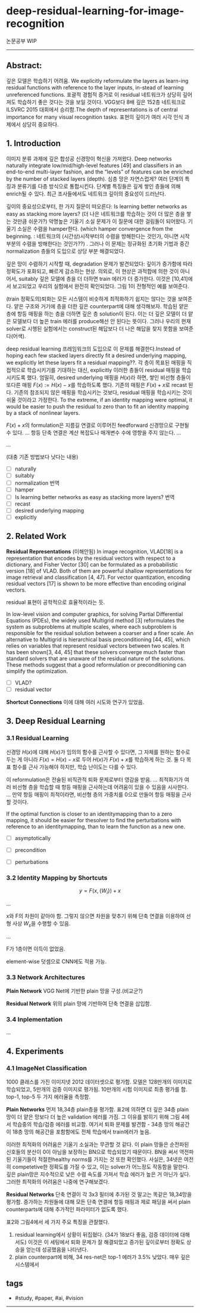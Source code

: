 # deep-residual-learning-for-image-recognition

논문공부 WIP

--------------------------

## Abstract:
깊은 모델은 학습하기 어려움.
We explicitly reformulate the layers as learn-ing residual functions with reference to the layer inputs, in-stead of learning unreferenced functions. 포괄적 경험적 증거로 이 residual 네트워크가 상당히 깊어져도 학습하기 좋은 것다는 것을 보일 것이다. VGG보다 8배 깊은 152층 네트워크로 ILSVRC 2015 대회에서 승리함.The depth of representations is of central importance for many visual recognition tasks. 표현의 깊이가 여러 시각 인식 과제에서 상당히 중요하다. 

## 1. Introduction

이미지 분류 과제에 깊은 합성공 신경망이 혁신을 가져왔다. Deep networks naturally integrate low/mid/high-level features [49] and classifiers in an end-to-end multi-layer fashion, and the “levels” of features can be enriched by the number of stacked layers (depth). 심층 망은 자연스럽게? 여러 단계의 특징과 분류기를 다층 방식으로 통합시킨다. 단계별 특징들은 깊게 쌓인 층들에 의해 enrich될 수 있다. 최근 조사들에서도 네트워크 깊이의 중요성이 드러난다.

깊이의 중요성으로부터, 한 가지 질문이 떠오른다: Is learning better networks as easy as stacking more layers? (더 나은 네트워크를 학습하는 것이 더 많은 층을 쌓는 것만큼 쉬운가?) 
악명높은 기울기 소실 문제가 이 질문에 대한 걸림돌이 되어왔다. 기울기 소실은 수렴을 hamper한다. (which hamper convergence from the beginning. : 네트워크의 (시간상)시작부터의 수렴을 방해한다는 것인가, 아니면 시작 부분의 수렴을 방해한다는 것인가??) . 그러나 이 문제는 정규화된 초기화 기법과 중간 normalization 층들의 도입으로 상당 부분 해결되었다. 

깊은 망이 수렴하기 시작할 때, degradation 문제가 발견되었다: 깊이가 증가함에 따라 정확도가 포화되고, 빠르게 감소하는 현상. 의외로, 이 현상은 과적합에 의한 것이 아니어서, suitably 깊은 모델에 층을 더 더하면 train 에러가 더 증가한다. 이것은 [10,41]에서 보고되었고 우리의 실험에서 완전히 확인되었다.
그림 1이 전형적인 예를 보여준다.

(train 정확도의)퇴화는 모든 시스템이 비슷하게 최적화하기 쉽지는 않다는 것을 보여준다. 얕은 구조와 거기에 층을 더한 깊은 counterpart에 대해 생각해보자. 학습된 얕은 층에 항등 매핑을 하는 층을 더하면 깊은 층 solution이 된다. 이는 더 깊은 모델이 더 얕은 모델보다 더 높은 train 에러를 produce해선 안 된다는 뜻이다. 그러나 우리의 현재 solver로 시행된 실험에서는 construct된 해답보다 더 나은 해답을 찾지 못함을 보여준다(어색). 

deep residual learning 프레임워크의 도입으로 이 문제를 해결한다.Instead of hoping each few stacked layers directly fit a desired underlying mapping, we explicitly let these layers fit a residual mapping??. 각 층이 목표된 매핑을 직접적으로 학습시키기를 기대하는 대신, explicitly 이러한 층들이 residual 매핑을 학습시키도록 했다. 엄밀히, desired underlying 매핑을 $H(x)$라 하면, 쌓인 비선형 층들이 또다른 매핑 $F(x):=H(x)-x$를 학습하도록 했다. 기존의 매핑은 $F(x)+x$로 recast 된다. 기존의 참조되지 않은 매핑을 학습시키는 것보다, residual 매핑을 학습시키는 것이 쉬울 것이라고 가정한다.  To the extreme, if an identity mapping were optimal, it would be easier to push the residual to zero than to fit an identity mapping by a stack of nonlinear layers. 

$F(x)+x$의 formulation은 지름길 연결로 이루어진 feedforward 신경망으로 구현될 수 있다. 
...
항등 단축 연결은 계산 복잡도나 매개변수 수에 영향을 주지 않는다.
...

...

(대충 기존 방법보다 낫다는 내용)

- [ ] naturally
- [ ] suitably
- [ ] normalization 번역
- [ ] hamper
- [ ] Is learning better networks as easy as stacking more layers? 번역
- [ ] recast
- [ ] desired underlying mapping
- [ ] explicitly

## 2. Related Work

**Residual Representations** 
(이해안됨)
In image recognition, VLAD[18] is a representation that encodes by the residual vectors with respect to a dictionary, and Fisher Vector [30] can be formulated as a probabilistic version [18] of VLAD. Both of them are powerful shallow representations for image retrieval and classification [4, 47]. For vector quantization, encoding residual vectors [17] is shown to be more effective than encoding original vectors. 

residual 표현이 공학적으로 효율적이라는 듯.

In low-level vision and computer graphics, for solving Partial Differential Equations (PDEs), the widely used Multigrid method [3] reformulates the system as subproblems at multiple scales, where each subproblem is responsible for the residual solution between a coarser and a finer scale. An alternative to Multigrid is hierarchical basis preconditioning [44, 45], which relies on variables that represent residual vectors between two scales. It has been shown[3, 44, 45] that these solvers converge much faster than standard solvers that are unaware of the residual nature of the solutions. These methods suggest that a good reformulation or preconditioning can simplify the optimization.

- [ ] VLAD?
- [ ] residual vector

**Shortcut Connections**
이에 대해 여러 시도와 연구가 있었음. 





## 3. Deep Residual Learning

### 3.1 Residual Learning

신경망 $H(x)$에 대해 $H(x)$가 임의의 함수를 근사할 수 있다면, 그 자체를 원하는 함수로 두는 게 아니라 $F(x)=H(x)-x$로 두어 $H(x)$가 $F(x)+x$를 학습하게 하는 것. 둘 다 목표 함수를 근사 가능해야 하지만, 학습 난이도는 다를 수 있다.

이 reformulation은 전술된 비직관적 퇴화 문제로부터 영감을 받음.
 ...
최적화기가 여러 비선형 층을 학습할 때 항등 매핑을 근사하는데 어려움이 있을 수 있음을 시사한다. 
...
만약 항등 매핑이 최적이라면, 비선형 층의 가중치를 0으로 만들어 항등 매핑을 근사할 것이다.

If the optimal function is closer to an identitymapping than to a zero mapping, it should be easier for thesolver to find the perturbations with reference to an identitymapping, than to learn the function as a new one.




- [ ] asymptotically
- [ ] precondition
- [ ] perturbations


### 3.2 Identity Mapping by Shortcuts

$$y=F(x,\{W_i\})+x$$

...

x와 F의 차원이 같아야 함. 그렇지 않으면 차원을 맞추기 위해 단축 연결을 이용하여 선형 사상 $W_s$을 수행할 수 있음.

...

F가 1층이면 이득이 없었음.

element-wise 덧셈으로 CNN에도 적용 가능. 

### 3.3 Network Architectures

**Plain Network**
VGG Net에 기반한 plain 망을 구성.(비교군?)

**Residual Network** 
위의 plain 망에 기반하여 단축 연결을 삽입함.

### 3.4 Inplementation

...


## 4. Experiments

### 4.1 ImageNet Classification

1000 클래스를 가진 이미지넷 2012 데이터셋으로 평가함. 모델은 128만개의 이미지로 학습되었고, 5만개의 검증 이미지로 평가됨. 10만개의 시험 이미지로 최종 평가를 함. top-1, top-5 두 가지 에러율을 측정함.

**Plain Networks** 
먼저 18,34층 plain층을 평가함. 표2에 의하면 더 깊은 34층 plain 망이 더 얕은 망보다 더 높은 validation 에러를 가짐. 그 이유를 밝히기 위해 그림 4에서 학습중의 학습/검증 에러를 비교함. 여기서 퇴화 문제를 발견함 - 34층 망의 해공간이 18층 망의 해공간을 포함함에도 전체 학습에서 train에러가 높음.

이러한 최적화의 어려움은 기울기 소실과는 무관할 것 같다. 이 plain 망들은 순전파된 신호들의 분산이 0이 아님을 보장하는 BN으로 학습되었기 때문이다. BN을 써서 역전파된 기울기들이 적절한healthy norms를 가지는 것 또한 확인했다. 사실은, 34넷은 여전히 competetive한 정확도를 가질 수 있고, 이는 solver가 어느정도 작동함을 말한다. 깊은 plain망은 지수적으로 낮은 수렴 속도를 가져서 학습 에러가 높은 거 아닌가 싶다. 그러한 최적화의 어려움은 나중에 연구해보겠다.

**Residual Networks**
단축 연결이 각 3x3 필터에 추가된 것 말고는 똑같은 18,34망을 평가함. 증가하는 차원들에 대해 모든 단축 연결에 항등 매핑과 제로 패딩을 써서 plain counterparts에 대해 추가적인 파라미터가 없도록 했다.

표2와 그림4에서 세 가지 주요 특징을 관찰했다.

1. residual learning에서 상황이 뒤집혔다. (34가 18보다 좋음, 검증 데이터에 대해서도)
이것은 이 세팅에서 퇴화 문제가 잘 해결되었고 증가된 깊이로부터 정확도 상승을 얻는데 성공했음을 나타낸다.
2. plain counterpart에 비해, 34 res-net은 top-1 에러가 3.5% 낮았다. 매우 깊은 시스템에서 

## tags
- \#study, \#paper, \#ai, \#vision

--------------------------


 